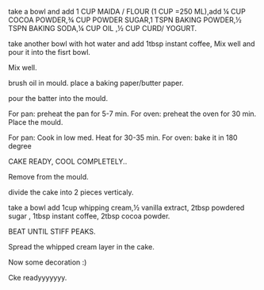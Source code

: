 take a bowl and add 1 CUP MAIDA / FLOUR (1 CUP =250 ML),add ¼ CUP COCOA POWDER,¾ CUP POWDER SUGAR,1 TSPN BAKING POWDER,½ TSPN BAKING SODA,¼ CUP OIL ,½ CUP CURD/ YOGURT.

take another bowl with hot water and add 1tbsp instant coffee, Mix well
and pour it into the fisrt bowl.

Mix well.

brush oil in mould. place a baking paper/butter paper.

pour the batter into the mould.

For pan: preheat the pan for 5-7 min.
For oven: preheat the oven for 30 min. 
 Place the mould.

For pan: Cook in low med. Heat for 30-35 min.
For oven: bake it in 180 degree

CAKE READY, COOL COMPLETELY..

Remove from the mould.

divide the cake into 2 pieces verticaly.

take a bowl add 1cup whipping cream,½ vanilla extract, 2tbsp powdered sugar ,
1tbsp instant coffee, 2tbsp cocoa powder.

BEAT UNTIL STIFF PEAKS.

Spread the whipped cream layer in the cake.

Now some decoration :)

Cke readyyyyyyy.